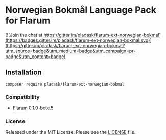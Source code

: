 # Norwegian Bokmål Language Pack for Flarum

[![Join the chat at https://gitter.im/pladask/flarum-ext-norwegian-bokmal](https://badges.gitter.im/pladask/flarum-ext-norwegian-bokmal.svg)](https://gitter.im/pladask/flarum-ext-norwegian-bokmal?utm_source=badge&utm_medium=badge&utm_campaign=pr-badge&utm_content=badge)

## Installation

`composer require pladask/flarum-ext-norwegian-bokmal`

### Compatibility

- [Flarum](http://flarum.org/) 0.1.0-beta.5

### License

Released under the MIT License. Please see the [LICENSE](https://github.com/pladask/flarum-ext-norwegian-bokmal/blob/master/LICENSE) file.
